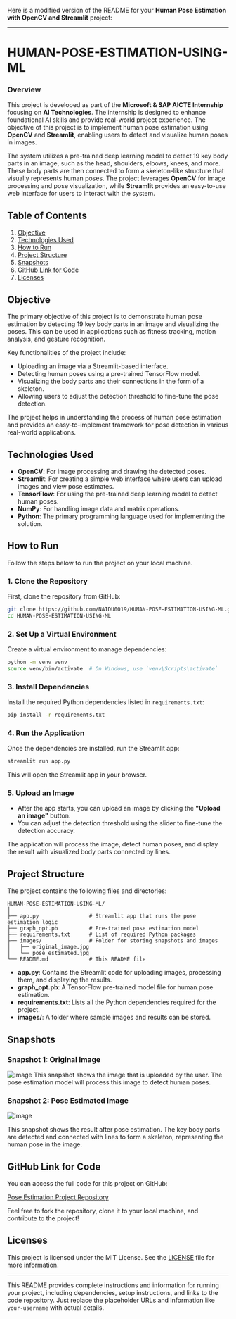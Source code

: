 Here is a modified version of the README for your **Human Pose Estimation with OpenCV and Streamlit** project:

---

# HUMAN-POSE-ESTIMATION-USING-ML

### Overview

This project is developed as part of the **Microsoft & SAP AICTE Internship** focusing on **AI Technologies**. The internship is designed to enhance foundational AI skills and provide real-world project experience. The objective of this project is to implement human pose estimation using **OpenCV** and **Streamlit**, enabling users to detect and visualize human poses in images.

The system utilizes a pre-trained deep learning model to detect 19 key body parts in an image, such as the head, shoulders, elbows, knees, and more. These body parts are then connected to form a skeleton-like structure that visually represents human poses. The project leverages **OpenCV** for image processing and pose visualization, while **Streamlit** provides an easy-to-use web interface for users to interact with the system.

## Table of Contents

1. [Objective](#objective)
2. [Technologies Used](#technologies-used)
3. [How to Run](#how-to-run)
4. [Project Structure](#project-structure)
5. [Snapshots](#snapshots)
6. [GitHub Link for Code](#github-link-for-code)
7. [Licenses](#licenses)

## Objective

The primary objective of this project is to demonstrate human pose estimation by detecting 19 key body parts in an image and visualizing the poses. This can be used in applications such as fitness tracking, motion analysis, and gesture recognition.

Key functionalities of the project include:
- Uploading an image via a Streamlit-based interface.
- Detecting human poses using a pre-trained TensorFlow model.
- Visualizing the body parts and their connections in the form of a skeleton.
- Allowing users to adjust the detection threshold to fine-tune the pose detection.

The project helps in understanding the process of human pose estimation and provides an easy-to-implement framework for pose detection in various real-world applications.

## Technologies Used

- **OpenCV**: For image processing and drawing the detected poses.
- **Streamlit**: For creating a simple web interface where users can upload images and view pose estimates.
- **TensorFlow**: For using the pre-trained deep learning model to detect human poses.
- **NumPy**: For handling image data and matrix operations.
- **Python**: The primary programming language used for implementing the solution.

## How to Run

Follow the steps below to run the project on your local machine.

### 1. Clone the Repository

First, clone the repository from GitHub:

```bash
git clone https://github.com/NAIDU0019/HUMAN-POSE-ESTIMATION-USING-ML.git
cd HUMAN-POSE-ESTIMATION-USING-ML
```

### 2. Set Up a Virtual Environment

Create a virtual environment to manage dependencies:

```bash
python -m venv venv
source venv/bin/activate  # On Windows, use `venv\Scripts\activate`
```

### 3. Install Dependencies

Install the required Python dependencies listed in `requirements.txt`:

```bash
pip install -r requirements.txt
```

### 4. Run the Application

Once the dependencies are installed, run the Streamlit app:

```bash
streamlit run app.py
```

This will open the Streamlit app in your browser.

### 5. Upload an Image

- After the app starts, you can upload an image by clicking the **"Upload an image"** button.
- You can adjust the detection threshold using the slider to fine-tune the detection accuracy.

The application will process the image, detect human poses, and display the result with visualized body parts connected by lines.

## Project Structure

The project contains the following files and directories:

```
HUMAN-POSE-ESTIMATION-USING-ML/
│
├── app.py                # Streamlit app that runs the pose estimation logic
├── graph_opt.pb          # Pre-trained pose estimation model
├── requirements.txt      # List of required Python packages
├── images/               # Folder for storing snapshots and images
│   ├── original_image.jpg
│   └── pose_estimated.jpg
└── README.md             # This README file
```

- **app.py**: Contains the Streamlit code for uploading images, processing them, and displaying the results.
- **graph_opt.pb**: A TensorFlow pre-trained model file for human pose estimation.
- **requirements.txt**: Lists all the Python dependencies required for the project.
- **images/**: A folder where sample images and results can be stored.

## Snapshots

### Snapshot 1: Original Image
![image](https://github.com/NAIDU0019/HUMAN-POSE-ESTIMATION-USING-ML/raw/main/images/original_image.jpg)
This snapshot shows the image that is uploaded by the user. The pose estimation model will process this image to detect human poses.

### Snapshot 2: Pose Estimated Image
![image](https://github.com/NAIDU0019/HUMAN-POSE-ESTIMATION-USING-ML/raw/main/images/pose_estimated.jpg)

This snapshot shows the result after pose estimation. The key body parts are detected and connected with lines to form a skeleton, representing the human pose in the image.

## GitHub Link for Code

You can access the full code for this project on GitHub:

[Pose Estimation Project Repository](https://github.com/NAIDU0019/HUMAN-POSE-ESTIMATION-USING-ML)

Feel free to fork the repository, clone it to your local machine, and contribute to the project!

## Licenses

This project is licensed under the MIT License. See the [LICENSE](LICENSE) file for more information.

---

This README provides complete instructions and information for running your project, including dependencies, setup instructions, and links to the code repository. Just replace the placeholder URLs and information like `your-username` with actual details.

